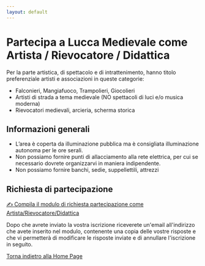 ```yaml
---
layout: default
---
```


# Partecipa a Lucca Medievale come Artista / Rievocatore / Didattica

Per la parte artistica, di spettacolo e di intrattenimento, hanno titolo preferenziale artisti e associazioni in queste categorie:

* Falconieri, Mangiafuoco, Trampolieri, Giocolieri
* Artisti di strada a tema medievale (NO spettacoli di luci e/o musica moderna)
* Rievocatori medievali, arcieria, scherma storica

## Informazioni generali

* L’area è coperta da illuminazione pubblica ma è consigliata illuminazione autonoma per le ore serali.
* Non possiamo fornire punti di allacciamento alla rete elettrica, per cui se necessario dovrete organizzarvi in maniera indipendente.
* Non possiamo fornire banchi, sedie, suppellettili, attrezzi

## Richiesta di partecipazione

[✍️ Compila il modulo di richiesta partecipazione come Artista/Rievocatore/Didattica](http://tiny.cc/lm25_art-rie-did)

Dopo che avrete inviato la vostra iscrizione riceverete un'email all'indirizzo che avete inserito nel modulo, contenente una copia delle vostre risposte e che vi permetterà di modificare le risposte inviate e di annullare l'iscrizione in seguito.

[Torna indietro alla Home Page](2025.md)
